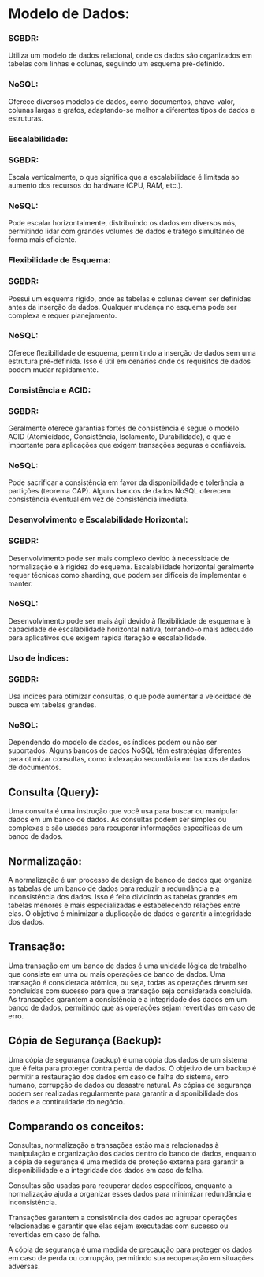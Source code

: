  # Modelo de Dados:

 ### SGBDR:
 Utiliza um modelo de dados relacional, onde os dados são organizados em tabelas com linhas e colunas, seguindo um esquema pré-definido.
 ### NoSQL:
 Oferece diversos modelos de dados, como documentos, chave-valor, colunas largas e grafos, adaptando-se melhor a diferentes tipos de dados e estruturas.
 ### Escalabilidade:

 ### SGBDR:
 Escala verticalmente, o que significa que a escalabilidade é limitada ao aumento dos recursos do hardware (CPU, RAM, etc.).
 
 ### NoSQL:
 Pode escalar horizontalmente, distribuindo os dados em diversos nós, permitindo lidar com grandes volumes de dados e tráfego simultâneo de forma mais eficiente.
 ### Flexibilidade de Esquema:

 ### SGBDR:
 Possui um esquema rígido, onde as tabelas e colunas devem ser definidas antes da inserção de dados. Qualquer mudança no esquema pode ser complexa e requer planejamento.
 
 ### NoSQL: 
 Oferece flexibilidade de esquema, permitindo a inserção de 
 dados sem uma estrutura pré-definida.
 Isso é útil em cenários onde os requisitos de dados podem mudar 
 rapidamente.
 ### Consistência e ACID:

 ### SGBDR:
 Geralmente oferece garantias fortes de consistência e segue o modelo ACID (Atomicidade, Consistência, Isolamento, Durabilidade), o que é importante para aplicações que exigem transações seguras e confiáveis.
 ### NoSQL:
 Pode sacrificar a consistência em favor da disponibilidade e tolerância a partições (teorema CAP).
 Alguns bancos de dados NoSQL oferecem consistência eventual em vez de consistência imediata.
 ### Desenvolvimento e Escalabilidade Horizontal:

 ### SGBDR:
 Desenvolvimento pode ser mais complexo devido à necessidade de normalização e à rigidez do esquema. 
 Escalabilidade horizontal geralmente requer técnicas como sharding, que podem ser difíceis de implementar e manter.
 ### NoSQL:
 Desenvolvimento pode ser mais ágil devido à flexibilidade de esquema e à capacidade de escalabilidade horizontal nativa, tornando-o mais adequado para aplicativos que exigem rápida iteração e escalabilidade.
 ### Uso de Índices:

 ### SGBDR:
 Usa índices para otimizar consultas, o que pode aumentar a velocidade de busca em tabelas grandes.
 ### NoSQL:
 Dependendo do modelo de dados, os índices podem ou não ser suportados. 
 Alguns bancos de dados NoSQL têm estratégias diferentes para otimizar consultas, como indexação secundária em bancos de dados de documentos.


 ## Consulta (Query):

 Uma consulta é uma instrução que você usa para buscar ou manipular dados em um banco de dados.
 As consultas podem ser simples ou complexas e são usadas para recuperar informações específicas de um banco de dados.
 
 ## Normalização:

 A normalização é um processo de design de banco de dados que organiza as tabelas de um banco de dados para reduzir a redundância e a inconsistência dos dados.
 Isso é feito dividindo as tabelas grandes em tabelas menores e mais especializadas e estabelecendo relações entre elas.
 O objetivo é minimizar a duplicação de dados e garantir a integridade dos dados.
 ## Transação:

 Uma transação em um banco de dados é uma unidade lógica de trabalho que consiste em uma ou mais operações de banco de dados.
 Uma transação é considerada atômica, ou seja, todas as operações devem ser concluídas com sucesso para que a transação seja considerada concluída. 
 As transações garantem a consistência e a integridade dos dados em um banco de dados, permitindo que as operações sejam revertidas em caso de erro.
 
 ## Cópia de Segurança (Backup):

 Uma cópia de segurança (backup) é uma cópia dos dados de um sistema que é feita para proteger contra perda de dados.
 O objetivo de um backup é permitir a restauração dos dados em caso de falha do sistema, erro humano, corrupção de dados ou desastre natural. 
 As cópias de segurança podem ser realizadas regularmente para garantir a disponibilidade dos dados e a continuidade do negócio.
 
 ## Comparando os conceitos:

 Consultas, normalização e transações estão mais relacionadas à manipulação e organização dos dados dentro do banco de dados, enquanto a cópia de segurança é uma medida de proteção externa para garantir a disponibilidade e a integridade dos dados em caso de falha.
 
 Consultas são usadas para recuperar dados específicos, enquanto a normalização ajuda a organizar esses dados para minimizar redundância e inconsistência.
 
 Transações garantem a consistência dos dados ao agrupar operações relacionadas e garantir que elas sejam executadas com sucesso ou revertidas em caso de falha.
 
 A cópia de segurança é uma medida de precaução para proteger os dados em caso de perda ou corrupção, permitindo sua recuperação em situações adversas.